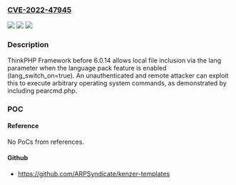 ### [CVE-2022-47945](https://cve.mitre.org/cgi-bin/cvename.cgi?name=CVE-2022-47945)
![](https://img.shields.io/static/v1?label=Product&message=n%2Fa&color=blue)
![](https://img.shields.io/static/v1?label=Version&message=n%2Fa&color=blue)
![](https://img.shields.io/static/v1?label=Vulnerability&message=n%2Fa&color=brighgreen)

### Description

ThinkPHP Framework before 6.0.14 allows local file inclusion via the lang parameter when the language pack feature is enabled (lang_switch_on=true). An unauthenticated and remote attacker can exploit this to execute arbitrary operating system commands, as demonstrated by including pearcmd.php.

### POC

#### Reference
No PoCs from references.

#### Github
- https://github.com/ARPSyndicate/kenzer-templates

